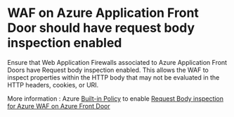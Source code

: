 # WAF on  Azure Application Front Door should have request body inspection enabled


Ensure that Web Application Firewalls associated to Azure Application Front Doors have Request body inspection enabled. This allows the WAF to inspect properties within the HTTP body that may not be evaluated in the HTTP headers, cookies, or URI.  


More information : Azure [Built-in Policy](https://learn.microsoft.com/en-us/azure/governance/policy/samples/built-in-policies) to enable [Request Body inspection for Azure WAF on Azure Front Door](https://ms.portal.azure.com/#view/Microsoft_Azure_Policy/PolicyDetailBlade/definitionId/%2Fproviders%2FMicrosoft.Authorization%2FpolicyDefinitions%2F4598f028-de1f-4694-8751-84dceb5f86b9)  